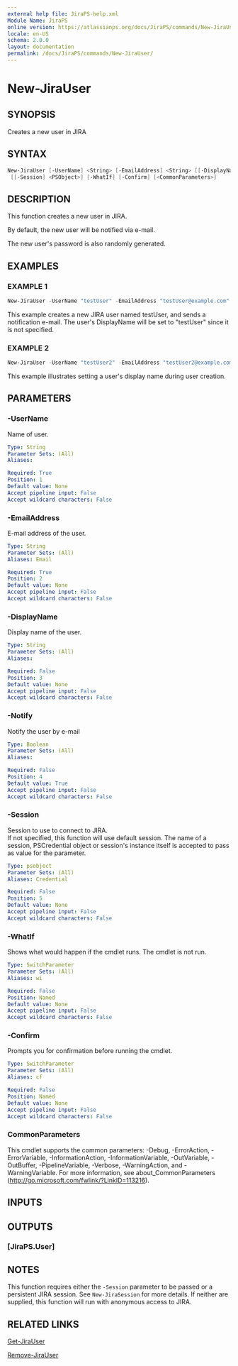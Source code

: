 ```yaml
---
external help file: JiraPS-help.xml
Module Name: JiraPS
online version: https://atlassianps.org/docs/JiraPS/commands/New-JiraUser/
locale: en-US
schema: 2.0.0
layout: documentation
permalink: /docs/JiraPS/commands/New-JiraUser/
---
```

# New-JiraUser

## SYNOPSIS

Creates a new user in JIRA

## SYNTAX

```powershell
New-JiraUser [-UserName] <String> [-EmailAddress] <String> [[-DisplayName] <String>] [[-Notify] <Boolean>]
 [[-Session] <PSObject>] [-WhatIf] [-Confirm] [<CommonParameters>]
```

## DESCRIPTION

This function creates a new user in JIRA.

By default, the new user will be notified via e-mail.

The new user's password is also randomly generated.

## EXAMPLES

### EXAMPLE 1

```powershell
New-JiraUser -UserName "testUser" -EmailAddress "testUser@example.com"
```

This example creates a new JIRA user named testUser,
and sends a notification e-mail.
The user's DisplayName will be set to "testUser" since it is not specified.

### EXAMPLE 2

```powershell
New-JiraUser -UserName "testUser2" -EmailAddress "testUser2@example.com" -DisplayName "Test User 2"
```

This example illustrates setting a user's display name during user creation.

## PARAMETERS

### -UserName

Name of user.

```yaml
Type: String
Parameter Sets: (All)
Aliases:

Required: True
Position: 1
Default value: None
Accept pipeline input: False
Accept wildcard characters: False
```

### -EmailAddress

E-mail address of the user.

```yaml
Type: String
Parameter Sets: (All)
Aliases: Email

Required: True
Position: 2
Default value: None
Accept pipeline input: False
Accept wildcard characters: False
```

### -DisplayName

Display name of the user.

```yaml
Type: String
Parameter Sets: (All)
Aliases:

Required: False
Position: 3
Default value: None
Accept pipeline input: False
Accept wildcard characters: False
```

### -Notify

Notify the user by e-mail

```yaml
Type: Boolean
Parameter Sets: (All)
Aliases:

Required: False
Position: 4
Default value: True
Accept pipeline input: False
Accept wildcard characters: False
```

### -Session

Session to use to connect to JIRA.  
If not specified, this function will use default session.
The name of a session, PSCredential object or session's instance itself is accepted to pass as value for the parameter.

```yaml
Type: psobject
Parameter Sets: (All)
Aliases: Credential

Required: False
Position: 5
Default value: None
Accept pipeline input: False
Accept wildcard characters: False
```

### -WhatIf

Shows what would happen if the cmdlet runs.
The cmdlet is not run.

```yaml
Type: SwitchParameter
Parameter Sets: (All)
Aliases: wi

Required: False
Position: Named
Default value: None
Accept pipeline input: False
Accept wildcard characters: False
```

### -Confirm

Prompts you for confirmation before running the cmdlet.

```yaml
Type: SwitchParameter
Parameter Sets: (All)
Aliases: cf

Required: False
Position: Named
Default value: None
Accept pipeline input: False
Accept wildcard characters: False
```

### CommonParameters

This cmdlet supports the common parameters: -Debug, -ErrorAction, -ErrorVariable, -InformationAction, -InformationVariable, -OutVariable, -OutBuffer, -PipelineVariable, -Verbose, -WarningAction, and -WarningVariable.
For more information, see about_CommonParameters (http://go.microsoft.com/fwlink/?LinkID=113216).

## INPUTS

## OUTPUTS

### [JiraPS.User]

## NOTES

This function requires either the `-Session` parameter to be passed or a persistent JIRA session.
See `New-JiraSession` for more details.
If neither are supplied, this function will run with anonymous access to JIRA.

## RELATED LINKS

[Get-JiraUser](../Get-JiraUser/)

[Remove-JiraUser](../Remove-JiraUser/)
